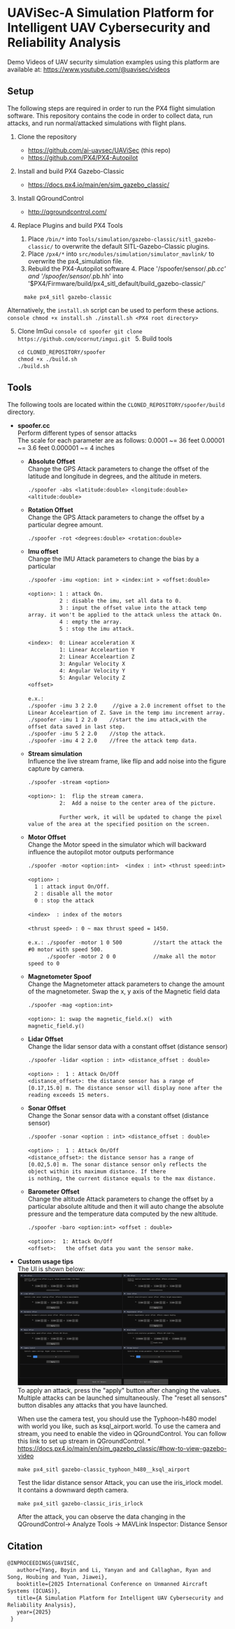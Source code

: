 # UAViSec-A Simulation Platform for Intelligent UAV Cybersecurity and Reliability Analysis

Demo Videos of UAV security simulation examples using this platform are available at: https://www.youtube.com/@uavisec/videos


## Setup
The following steps are required in order to run the PX4 flight simulation software. This repository contains the code in order to collect data, run attacks, and run normal/attacked simulations with flight plans.
1. Clone the repository
    * https://github.com/ai-uavsec/UAViSec (this repo)
    * https://github.com/PX4/PX4-Autopilot

2. Install and build PX4 Gazebo-Classic
	* https://docs.px4.io/main/en/sim_gazebo_classic/
3. Install QGroundControl
	* http://qgroundcontrol.com/
4. Replace Plugins and build PX4 Tools
	1. Place `/bin/*` into `Tools/simulation/gazebo-classic/sitl_gazebo-classic/` to overwrite the default SITL-Gazebo-Classic plugins.
 	2. Place `/px4/*` into `src/modules/simulation/simulator_mavlink/` to overwrite the px4_simulation file.
	3.  Rebuild the PX4-Autopilot software
        4. Place '/spoofer/sensor/*.pb.cc' and '/spoofer/sensor/*.pb.hh' into '$PX4/Firmware/build/px4_sitl_default/build_gazebo-classic/' 
  
    ```console
	  make px4_sitl gazebo-classic
	  ```
  Alternatively, the `install.sh` script can be used to perform these actions.
    ```console
      chmod +x install.sh
      ./install.sh <PX4 root directory>
    ```

  5. Clone ImGui
    ```console
      cd spoofer
      git clone https://github.com/ocornut/imgui.git
    ```
	5. Build tools
	  ```console
	  cd CLONED_REPOSITORY/spoofer
	  chmod +x ./build.sh
	  ./build.sh
	  ```

## Tools
The following tools are located within the `CLONED_REPOSITORY/spoofer/build` directory.
* **spoofer.cc**\
    Perform different types of sensor attacks\
    The scale for each parameter are as follows:
     0.0001 ~= 36 feet
     0.00001 ~= 3.6 feet
     0.000001 ~= 4 inches
    * **Absolute Offset**\
      Change the GPS Attack parameters to change the offset of the latitude and longitude in degrees, and the altitude in meters.
        ```console
        ./spoofer -abs <latitude:double> <longitude:double> <altitude:double>
        ```
    * **Rotation Offset**\
      Change the GPS Attack parameters to change the offset by a particular degree amount.
        ```console
        ./spoofer -rot <degrees:double> <rotation:double>
        ```
    * **Imu offset**\
      Change the IMU Attack parameters to change the bias by a particular
      ```console
      ./spoofer -imu <option: int > <index:int > <offset:double>

      <option>: 1 : attack On.
                2 : disable the imu, set all data to 0.
                3 : input the offset value into the attack temp array. it won't be applied to the attack unless the attack On.
                4 : empty the array.
                5 : stop the imu attack.

      <index>:  0: Linear acceleration X
                1: Linear Acceleartion Y
                2: Linear Acceleartion Z
                3: Angular Velocity X
                4: Angular Velocity Y
                5: Angular Velocity Z
      <offset>

      e.x.:
      ./spoofer -imu 3 2 2.0     //give a 2.0 increment offset to the Linear Acceleartion of Z. Save in the temp imu increment array.
      ./spoofer -imu 1 2 2.0    //start the imu attack,with the offset data saved in last step.
      ./spoofer -imu 5 2 2.0    //stop the attack.
      ./spoofer -imu 4 2 2.0    //free the attack temp data.
      ```
    * **Stream simulation**\
      Influence the live stream frame, like flip and add noise into the figure capture by camera.

      ```console
      ./spoofer -stream <option>

      <option>: 1:  flip the stream camera.
                2:  Add a noise to the center area of the picture.

                Further work, it will be updated to change the pixel value of the area at the specified position on the screen.
      ```


    * **Motor Offset**\
      Change the Motor speed in the simulator which will backward influence the autopilot motor outputs performance
      ```console
      ./spoofer -motor <option:int>  <index : int> <thrust speed:int>

      <option> :
        1 : attack input On/Off.
        2 : disable all the motor
        0 : stop the attack

      <index>  : index of the motors

      <thrust speed> : 0 ~ max thrust speed = 1450.

      e.x.: ./spoofer -motor 1 0 500      	  //start the attack the #0 motor with speed 500.
            ./spoofer -motor 2 0 0      	  //make all the motor speed to 0
      ```
    * **Magnetometer Spoof**\
      Change the Magnetometer attack parameters to change the amount of the magnetometer. Swap the x, y axis of the Magnetic field data

      ```console
      ./spoofer -mag <option:int>

      <option>: 1: swap the magnetic_field.x()  with  magnetic_field.y()
      ```



    * **Lidar Offset**\
      Change the lidar sensor data with a constant offset (distance sensor)

      ```console
      ./spoofer -lidar <option : int> <distance_offset : double>

      <option> :  1 : Attack On/Off
      <distance_offset>: the distance sensor has a range of [0.17,15.0] m. The distance sensor will display none after the reading exceeds 15 meters.
      ```
    * **Sonar Offset**\
      Change the Sonar sensor data with a constant offset (distance sensor)

      ```console
      ./spoofer -sonar <option : int> <distance_offset : double>

      <option> :  1 : Attack On/Off
      <distance_offset>: the distance sensor has a range of [0.02,5.0] m. The sonar distance sensor only reflects the object within its maximum distance. If there
      is nothing, the current distance equals to the max distance.
      ```

    * **Barometer Offset**\
      Change the altitude Attack parameters to change the offset by a particular absolute altitude and then it will auto change the absolute pressure and the temperature data computed by the new altitude.

      ```console
      ./spoofer -baro <option:int> <offset : double>

      <option>:  1: Attack On/Off
      <offset>:   the offset data you want the sensor make.
* **Custom usage tips**\
    The UI is shown below:
    <img src="ui.png">
    To apply an attack, press the "apply" button after changing the values. Multiple attacks can be launched simultaneously.
    The "reset all sensors" button disables any attacks that you have launched.
    
  	When use the camera test, you should use the Typhoon-h480 model with world you like, such as ksql_airport.world.
  	To use the camera and stream, you need to enable the video in QGroundControl. You can follow this link to set up stream in QGroundControl.
      * https://docs.px4.io/main/en/sim_gazebo_classic/#how-to-view-gazebo-video

  	``` console
   	make px4_sitl gazebo-classic_typhoon_h480__ksql_airport
   	```
   	Test the lidar distance sensor Attack, you can use the iris_irlock model. It contains a downward depth camera.
  	```console
   	make px4_sitl gazebo-classic_iris_irlock
   	```
   	After the attack, you can observe the data changing in the QGroundControl-> Analyze Tools -> MAVLink Inspector: Distance Sensor
  
## Citation
 ```
@INPROCEEDINGS{UAVISEC,
  	author={Yang, Boyin and Li, Yanyan and and Callaghan, Ryan and Song, Houbing and Yuan, Jiawei},
  	booktitle={2025 International Conference on Unmanned Aircraft Systems (ICUAS)}, 
  	title={A Simulation Platform for Intelligent UAV Cybersecurity and Reliability Analysis}, 
  	year={2025}
  }
  

